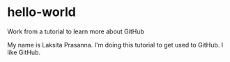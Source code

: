 # hello-world
Work from a tutorial to learn more about GitHub

My name is Laksita Prasanna. I'm doing this tutorial to get used to GitHub.
I like GitHub.
